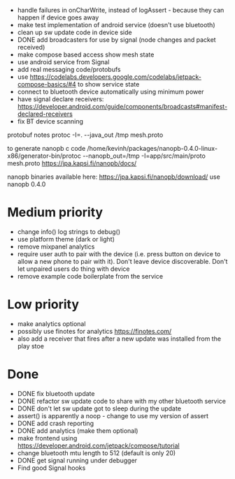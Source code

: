

* handle failures in onCharWrite, instead of logAssert - because they can happen if device goes away
* make test implementation of android service (doesn't use bluetooth)
* clean up sw update code in device side
* DONE add broadcasters for use by signal (node changes and packet received)
* make compose based access show mesh state
* use android service from Signal
* add real messaging code/protobufs
* use https://codelabs.developers.google.com/codelabs/jetpack-compose-basics/#4 to show service state
* connect to bluetooth device automatically using minimum power
* have signal declare receivers: https://developer.android.com/guide/components/broadcasts#manifest-declared-receivers
* fix BT device scanning 

protobuf notes
protoc -I=. --java_out /tmp mesh.proto

to generate nanopb c code
/home/kevinh/packages/nanopb-0.4.0-linux-x86/generator-bin/protoc --nanopb_out=/tmp -I=app/src/main/proto mesh.proto 
https://jpa.kapsi.fi/nanopb/docs/

nanopb binaries available here: https://jpa.kapsi.fi/nanopb/download/ use nanopb 0.4.0

# Medium priority

* change info() log strings to debug()
* use platform theme (dark or light)
* remove mixpanel analytics
* require user auth to pair with the device (i.e. press button on device to allow a new phone to pair with it).
Don't leave device discoverable.  Don't let unpaired users do thing with device
* remove example code boilerplate from the service


# Low priority

* make analytics optional
* possibly use finotes for analytics https://finotes.com/
 * also add a receiver that fires after a new update was installed from the play stoe

# Done

* DONE fix bluetooth update
* DONE refactor sw update code to share with my other bluetooth service
* DONE don't let sw update got to sleep during the update
* assert() is apparently a noop - change to use my version of assert
* DONE add crash reporting
* DONE add analytics (make them optional)
* make frontend using https://developer.android.com/jetpack/compose/tutorial
* change bluetooth mtu length to 512 (default is only 20)
* DONE get signal running under debugger
* Find good Signal hooks

